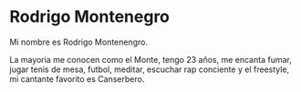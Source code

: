 # Rodrigo Montenegro

Mi nombre es Rodrigo Montenengro.

La mayoria me conocen como el Monte, tengo 23 años, me encanta fumar, jugar tenis de mesa, futbol, meditar, escuchar rap conciente y el freestyle, mi cantante favorito es Canserbero.